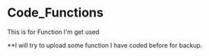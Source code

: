 # Code_Functions
This is for Function I'm get used 

**I will try to upload some function I have coded before for backup.

